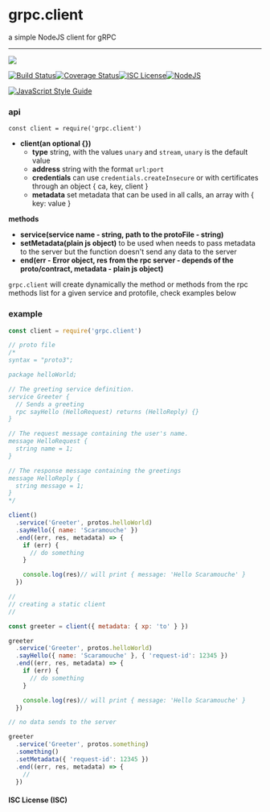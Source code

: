 # grpc.client

a simple NodeJS client for gRPC


----
<a href="https://nodei.co/npm/grpc.client/"><img src="https://nodei.co/npm/grpc.client.png?downloads=true"></a>

[![Build Status](https://travis-ci.org/joaquimserafim/grpc.client.svg?branch=master)](https://travis-ci.org/joaquimserafim/grpc.client)[![Coverage Status](https://coveralls.io/repos/github/joaquimserafim/grpc.client/badge.svg)](https://coveralls.io/github/joaquimserafim/grpc.client)[![ISC License](https://img.shields.io/badge/license-ISC-blue.svg?style=flat-square)](https://github.com/joaquimserafim/grpc.client/blob/master/LICENSE)[![NodeJS](https://img.shields.io/badge/node-6.x.x-brightgreen.svg?style=flat-square)](https://github.com/joaquimserafim/grpc.client/blob/master/package.json#L46)

[![JavaScript Style Guide](https://cdn.rawgit.com/feross/standard/master/badge.svg)](https://github.com/feross/standard)


### api
`const client = require('grpc.client')`

* **client(an optional {})**
  - **type** string, with the values `unary` and `stream`, `unary` is the default value
  - **address** string with the format `url:port`
  - **credentials** can use `credentials.createInsecure` or with certificates through an object { ca, key, client }
  - **metadata** set metadata that can be used in all calls, an array with { key: value }

**methods**
  * **service(service name - string, path to the protoFile - string)**
  * **setMetadata(plain js object)** to be used when needs to pass metadata to the server but the function doesn't send any data to the server
  * **end(err - Error object, res from the rpc server - depends of the proto/contract, metadata - plain js object)**

`grpc.client` will create dynamically the method or methods from the rpc methods list for a given service and protofile, check examples below

### example


```js
const client = require('grpc.client')

// proto file
/*
syntax = "proto3";

package helloWorld;

// The greeting service definition.
service Greeter {
  // Sends a greeting
  rpc sayHello (HelloRequest) returns (HelloReply) {}
}

// The request message containing the user's name.
message HelloRequest {
  string name = 1;
}

// The response message containing the greetings
message HelloReply {
  string message = 1;
}
*/

client()
  .service('Greeter', protos.helloWorld)
  .sayHello({ name: 'Scaramouche' })
  .end((err, res, metadata) => {
    if (err) {
      // do something
    }

    console.log(res)// will print { message: 'Hello Scaramouche' }
  })

//
// creating a static client
//

const greeter = client({ metadata: { xp: 'to' } })

greeter
  .service('Greeter', protos.helloWorld)
  .sayHello({ name: 'Scaramouche' }, { 'request-id': 12345 })
  .end((err, res, metadata) => {
    if (err) {
      // do something
    }

    console.log(res)// will print { message: 'Hello Scaramouche' }
  })

// no data sends to the server

greeter
  .service('Greeter', protos.something)
  .something()
  .setMetadata({ 'request-id': 12345 })
  .end((err, res, metadata) => {
    //
  })

```


#### ISC License (ISC)
